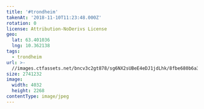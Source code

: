 ```yaml
---
title: '#trondheim'
takenAt: '2018-11-10T11:23:48.000Z'
rotation: 0
license: Attribution-NoDerivs License
geo:
  lat: 63.401036
  lng: 10.362138
tags:
  - trondheim
url: >-
  //images.ctfassets.net/bncv3c2gt878/sg6NX2sUBeE4eDJ1jdLhk/8fbe680b6a3d335056ad1366b4555f80/trondheim_45762157342_o
size: 2741232
image:
  width: 4032
  height: 2268
contentType: image/jpeg
---
```


